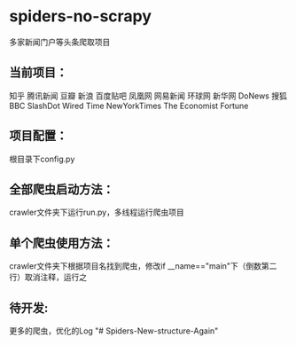# spiders-no-scrapy
多家新闻门户等头条爬取项目

## **当前项目：**
知乎 腾讯新闻  豆瓣  新浪  百度贴吧  凤凰网  网易新闻  环球网  新华网  DoNews  搜狐  BBC  SlashDot  Wired  Time  NewYorkTimes  The Economist  Fortune

## **项目配置：**
根目录下config.py

## **全部爬虫启动方法：**
crawler文件夹下运行run.py，多线程运行爬虫项目

## **单个爬虫使用方法：**
crawler文件夹下根据项目名找到爬虫，修改if __name=="main"下（倒数第二行）取消注释，运行之

## **待开发:**
更多的爬虫，优化的Log
"# Spiders-New-structure-Again" 
